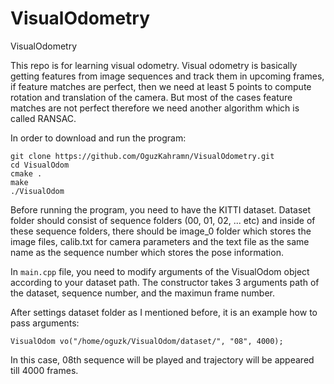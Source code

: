 # VisualOdometry
VisualOdometry

This repo is for learning visual odometry. Visual odometry is basically getting features from image sequences and track them in upcoming frames, if feature matches are perfect, then we need at least 5 points to compute rotation and translation of the camera. But most of the cases feature matches are not perfect therefore we need another algorithm which is called RANSAC. 

In order to download and run the program:

```
git clone https://github.com/OguzKahramn/VisualOdometry.git
cd VisualOdom
cmake .
make
./VisualOdom
```
Before running the program, you need to have the KITTI dataset. Dataset folder should consist of sequence folders (00, 01, 02, ... etc) and inside of these sequence folders, there should be image_0 folder which stores the image files, calib.txt for camera parameters and the text file as the same name as the sequence number which stores the pose information. 

In ```main.cpp``` file, you need to modify arguments of the VisualOdom object according to your dataset path. The constructor takes 3 arguments path of the dataset, sequence number, and the maximun frame number.

After settings dataset folder as I mentioned before, it is an example how to pass arguments:

``` VisualOdom vo("/home/oguzk/VisualOdom/dataset/", "08", 4000); ```

In this case, 08th sequence will be played and trajectory will be appeared till 4000 frames. 
